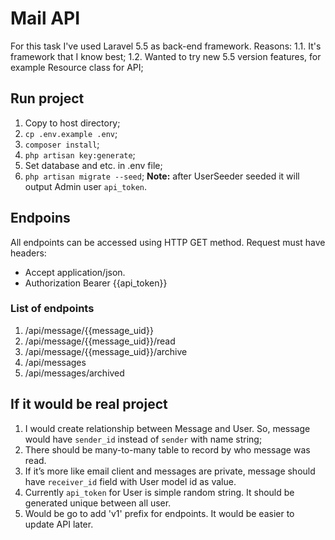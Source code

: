 # Mail API

For this task I've used Laravel 5.5 as back-end framework. Reasons:
    1.1. It's framework that I know best;
    1.2. Wanted to try new 5.5 version features, for example Resource class for API;

## Run project
1. Copy to host directory;
2. `cp .env.example .env`;
3. `composer install`;
4. `php artisan key:generate`;
5. Set database and etc. in .env file;
6. `php artisan migrate --seed`; **Note:** after UserSeeder seeded it will output Admin user `api_token`.

## Endpoins
All endpoints can be accessed using HTTP GET method. Request must have headers:
* Accept application/json.
* Authorization Bearer {{api_token}}

### List of endpoints
1. /api/message/{{message_uid}}
2. /api/message/{{message_uid}}/read
3. /api/message/{{message_uid}}/archive
4. /api/messages
5. /api/messages/archived

## If it would be real project
1. I would create relationship between Message and User. So, message would have `sender_id` instead of `sender` with name string;
2. There should be many-to-many table to record by who message was read.
3. If it’s more like email client and messages are private, message should have `receiver_id` field with User model id as value.
4. Currently `api_token` for User is simple random string. It should be generated unique between all user.
5. Would be go to add 'v1' prefix for endpoints. It would be easier to update API later.

